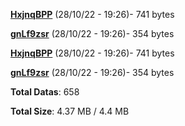 [**HxjnqBPP**](/data/HxjnqBPP.txt) (28/10/22 - 19:26)- 741 bytes

[**gnLf9zsr**](/data/gnLf9zsr.txt) (28/10/22 - 19:26)- 354 bytes

[**HxjnqBPP**](/data/HxjnqBPP.txt) (28/10/22 - 19:26)- 741 bytes

[**gnLf9zsr**](/data/gnLf9zsr.txt) (28/10/22 - 19:26)- 354 bytes

**Total Datas**: 658

**Total Size**: 4.37 MB / 4.4 MB